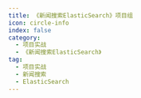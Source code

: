```yaml
---
title: 《新闻搜索ElasticSearch》项目组
icon: circle-info
index: false
category:
  - 项目实战
  - 《新闻搜索ElasticSearch》
tag:
  - 项目实战
  - 新闻搜索
  - ElasticSearch
---
```





<Catalog />






